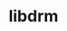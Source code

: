 ---
title: "libdrm"
layout: cache
categories: [package, develop]
meta: {"compilers": ["gcc@11.1.0", "gcc@11.4.0", "gcc@13.2.0"], "num_specs": 45, "num_specs_by_stack": {"data-vis-sdk": 9, "e4s": 16, "hep": 11, "ml-linux-x86_64-rocm": 9, "root": 45}, "oss": ["ubuntu20.04", "ubuntu22.04", "ubuntu24.04"], "platforms": ["linux"], "stacks": ["data-vis-sdk", "e4s", "hep", "ml-linux-x86_64-rocm", "root"], "targets": ["x86_64_v3"], "versions": ["2.4.124"]}
spec_details: [{"compiler": "gcc@11.4.0", "hash": "2dzfrxjfg2ou3xgjt5vyq257l3xmonvw", "os": "ubuntu22.04", "platform": "linux", "size": "-", "stacks": ["e4s", "root"], "target": "x86_64_v3", "variants": ["build_system=meson", "buildtype=release", "default_library:=shared", "~docs", "~strip"], "versions": ["2.4.124"]}, {"compiler": "gcc@11.1.0", "hash": "2hub7yybswe3yy3uodbwnfbl6rdmccfy", "os": "ubuntu20.04", "platform": "linux", "size": "-", "stacks": ["data-vis-sdk", "root"], "target": "x86_64_v3", "variants": ["build_system=meson", "buildtype=release", "default_library:=shared", "~docs", "~strip"], "versions": ["2.4.124"]}, {"compiler": "gcc@13.2.0", "hash": "32kfo2t27kmtuwpuqcn74d2l2h3mtrr6", "os": "ubuntu24.04", "platform": "linux", "size": "-", "stacks": ["ml-linux-x86_64-rocm", "root"], "target": "x86_64_v3", "variants": ["build_system=meson", "buildtype=release", "default_library:=shared", "~docs", "~strip"], "versions": ["2.4.124"]}, {"compiler": "gcc@11.1.0", "hash": "3nke5dravb2mtxdbrnq7gr7r2bjivajy", "os": "ubuntu20.04", "platform": "linux", "size": "-", "stacks": ["data-vis-sdk", "root"], "target": "x86_64_v3", "variants": ["build_system=meson", "buildtype=release", "default_library:=shared", "~docs", "~strip"], "versions": ["2.4.124"]}, {"compiler": "gcc@11.4.0", "hash": "47pge7rq63oajci2q5ykeoxcpe6chxfh", "os": "ubuntu22.04", "platform": "linux", "size": "-", "stacks": ["e4s", "root"], "target": "x86_64_v3", "variants": ["build_system=meson", "buildtype=release", "default_library:=shared", "~docs", "~strip"], "versions": ["2.4.124"]}, {"compiler": "gcc@11.1.0", "hash": "5jy27tyzgbuvc7dswmiwxj2kgumglgqt", "os": "ubuntu20.04", "platform": "linux", "size": "-", "stacks": ["data-vis-sdk", "root"], "target": "x86_64_v3", "variants": ["build_system=meson", "buildtype=release", "default_library:=shared", "~docs", "~strip"], "versions": ["2.4.124"]}, {"compiler": "gcc@11.4.0", "hash": "5v45nrv67y27yf3op6fhqpczuc3f33zw", "os": "ubuntu22.04", "platform": "linux", "size": "-", "stacks": ["e4s", "root"], "target": "x86_64_v3", "variants": ["build_system=meson", "buildtype=release", "default_library:=shared", "~docs", "~strip"], "versions": ["2.4.124"]}, {"compiler": "gcc@11.4.0", "hash": "6ntowzhqlhtpyzun6axtohqoltdmmihc", "os": "ubuntu22.04", "platform": "linux", "size": "-", "stacks": ["e4s", "root"], "target": "x86_64_v3", "variants": ["build_system=meson", "buildtype=release", "default_library:=shared", "~docs", "~strip"], "versions": ["2.4.124"]}, {"compiler": "gcc@11.1.0", "hash": "76vvwrtlpb2exfxuvegeawjf5jzuqg5p", "os": "ubuntu20.04", "platform": "linux", "size": "-", "stacks": ["data-vis-sdk", "root"], "target": "x86_64_v3", "variants": ["build_system=meson", "buildtype=release", "default_library:=shared", "~docs", "~strip"], "versions": ["2.4.124"]}, {"compiler": "gcc@13.2.0", "hash": "7sk2fvjqwxj5l4mlau4l4xmhkr2aj2qt", "os": "ubuntu24.04", "platform": "linux", "size": "-", "stacks": ["ml-linux-x86_64-rocm", "root"], "target": "x86_64_v3", "variants": ["build_system=meson", "buildtype=release", "default_library:=shared", "~docs", "~strip"], "versions": ["2.4.124"]}, {"compiler": "gcc@11.4.0", "hash": "7tks6fjvqd3fj5olphhxw6lr4lcntj7j", "os": "ubuntu22.04", "platform": "linux", "size": "-", "stacks": ["hep", "root"], "target": "x86_64_v3", "variants": ["build_system=meson", "buildtype=release", "default_library:=shared", "~docs", "~strip"], "versions": ["2.4.124"]}, {"compiler": "gcc@11.4.0", "hash": "7wm24jwfo35dy6ybzxqe5hkwyngwixyf", "os": "ubuntu22.04", "platform": "linux", "size": "-", "stacks": ["hep", "root"], "target": "x86_64_v3", "variants": ["build_system=meson", "buildtype=release", "default_library:=shared", "~docs", "~strip"], "versions": ["2.4.124"]}, {"compiler": "gcc@13.2.0", "hash": "aq5moxfquuegjkfrql5sfcyv3wt7bkp3", "os": "ubuntu24.04", "platform": "linux", "size": "-", "stacks": ["ml-linux-x86_64-rocm", "root"], "target": "x86_64_v3", "variants": ["build_system=meson", "buildtype=release", "default_library:=shared", "~docs", "~strip"], "versions": ["2.4.124"]}, {"compiler": "gcc@13.2.0", "hash": "bhkcebdf4jzn5wggvu2qtcuyjfq4wpbp", "os": "ubuntu24.04", "platform": "linux", "size": "-", "stacks": ["ml-linux-x86_64-rocm", "root"], "target": "x86_64_v3", "variants": ["build_system=meson", "buildtype=release", "default_library:=shared", "~docs", "~strip"], "versions": ["2.4.124"]}, {"compiler": "gcc@11.4.0", "hash": "cbq43jbpihmgwzhgk2zwkcbgs3b2jnwj", "os": "ubuntu22.04", "platform": "linux", "size": "-", "stacks": ["e4s", "root"], "target": "x86_64_v3", "variants": ["build_system=meson", "buildtype=release", "default_library:=shared", "~docs", "~strip"], "versions": ["2.4.124"]}, {"compiler": "gcc@11.4.0", "hash": "d7lqfkcr4sdf3mmvwgrzxt5lukqz73be", "os": "ubuntu22.04", "platform": "linux", "size": "-", "stacks": ["hep", "root"], "target": "x86_64_v3", "variants": ["build_system=meson", "buildtype=release", "default_library:=shared", "~docs", "~strip"], "versions": ["2.4.124"]}, {"compiler": "gcc@11.4.0", "hash": "eu2u746mjdacmqmagngxbwrypywxc2xh", "os": "ubuntu22.04", "platform": "linux", "size": "-", "stacks": ["e4s", "root"], "target": "x86_64_v3", "variants": ["build_system=meson", "buildtype=release", "default_library:=shared", "~docs", "~strip"], "versions": ["2.4.124"]}, {"compiler": "gcc@11.1.0", "hash": "ff34uyladw5y2bszl3p6xanjjtywhroh", "os": "ubuntu20.04", "platform": "linux", "size": "-", "stacks": ["data-vis-sdk", "root"], "target": "x86_64_v3", "variants": ["build_system=meson", "buildtype=release", "default_library:=shared", "~docs", "~strip"], "versions": ["2.4.124"]}, {"compiler": "gcc@11.4.0", "hash": "frsvoye3qioivp7qw2s6qwj5rp25hl3w", "os": "ubuntu22.04", "platform": "linux", "size": "-", "stacks": ["e4s", "root"], "target": "x86_64_v3", "variants": ["build_system=meson", "buildtype=release", "default_library:=shared", "~docs", "~strip"], "versions": ["2.4.124"]}, {"compiler": "gcc@11.1.0", "hash": "g5wu4em46t3b5itpz232x2w2pn5yu7s4", "os": "ubuntu20.04", "platform": "linux", "size": "-", "stacks": ["data-vis-sdk", "root"], "target": "x86_64_v3", "variants": ["build_system=meson", "buildtype=release", "default_library:=shared", "~docs", "~strip"], "versions": ["2.4.124"]}, {"compiler": "gcc@11.4.0", "hash": "gczvchpmjw65s7qty2qssve4n445rcim", "os": "ubuntu22.04", "platform": "linux", "size": "-", "stacks": ["e4s", "root"], "target": "x86_64_v3", "variants": ["build_system=meson", "buildtype=release", "default_library:=shared", "~docs", "~strip"], "versions": ["2.4.124"]}, {"compiler": "gcc@11.4.0", "hash": "gid6ygiooowradkz4pnpcugvr253kjdi", "os": "ubuntu22.04", "platform": "linux", "size": "-", "stacks": ["hep", "root"], "target": "x86_64_v3", "variants": ["build_system=meson", "buildtype=release", "default_library:=shared", "~docs", "~strip"], "versions": ["2.4.124"]}, {"compiler": "gcc@11.4.0", "hash": "grp3budbshnzuh4rx3uonybwimynsabc", "os": "ubuntu22.04", "platform": "linux", "size": "-", "stacks": ["hep", "root"], "target": "x86_64_v3", "variants": ["build_system=meson", "buildtype=release", "default_library:=shared", "~docs", "~strip"], "versions": ["2.4.124"]}, {"compiler": "gcc@11.4.0", "hash": "hy5rhwb5trrtgodljts3ikho37hfmxlx", "os": "ubuntu22.04", "platform": "linux", "size": "-", "stacks": ["e4s", "root"], "target": "x86_64_v3", "variants": ["build_system=meson", "buildtype=release", "default_library:=shared", "~docs", "~strip"], "versions": ["2.4.124"]}, {"compiler": "gcc@11.4.0", "hash": "ifpqeu6ijl6wgc5kgwr4e2oicbsrr5oi", "os": "ubuntu22.04", "platform": "linux", "size": "-", "stacks": ["hep", "root"], "target": "x86_64_v3", "variants": ["build_system=meson", "buildtype=release", "default_library:=shared", "~docs", "~strip"], "versions": ["2.4.124"]}, {"compiler": "gcc@11.4.0", "hash": "jyswkv6qj6iabwaa2wjveqy3dz6nvro2", "os": "ubuntu22.04", "platform": "linux", "size": "-", "stacks": ["e4s", "root"], "target": "x86_64_v3", "variants": ["build_system=meson", "buildtype=release", "default_library:=shared", "~docs", "~strip"], "versions": ["2.4.124"]}, {"compiler": "gcc@11.1.0", "hash": "kmkoait45i2vn6ntbii4fl7mgfwzdpae", "os": "ubuntu20.04", "platform": "linux", "size": "-", "stacks": ["data-vis-sdk", "root"], "target": "x86_64_v3", "variants": ["build_system=meson", "buildtype=release", "default_library:=shared", "~docs", "~strip"], "versions": ["2.4.124"]}, {"compiler": "gcc@11.4.0", "hash": "mijficsnkhqm5vrnzmmonn5v62b423xa", "os": "ubuntu22.04", "platform": "linux", "size": "-", "stacks": ["hep", "root"], "target": "x86_64_v3", "variants": ["build_system=meson", "buildtype=release", "default_library:=shared", "~docs", "~strip"], "versions": ["2.4.124"]}, {"compiler": "gcc@11.4.0", "hash": "nordy2lna5cprkwahmz2vmwvuuxewhgm", "os": "ubuntu22.04", "platform": "linux", "size": "-", "stacks": ["hep", "root"], "target": "x86_64_v3", "variants": ["build_system=meson", "buildtype=release", "default_library:=shared", "~docs", "~strip"], "versions": ["2.4.124"]}, {"compiler": "gcc@11.4.0", "hash": "nvziojencxglpbe2nt2z7kxlomjer7te", "os": "ubuntu22.04", "platform": "linux", "size": "-", "stacks": ["e4s", "root"], "target": "x86_64_v3", "variants": ["build_system=meson", "buildtype=release", "default_library:=shared", "~docs", "~strip"], "versions": ["2.4.124"]}, {"compiler": "gcc@13.2.0", "hash": "pj5qg5ua7xlor3i7vivzceeawghxadsu", "os": "ubuntu24.04", "platform": "linux", "size": "-", "stacks": ["ml-linux-x86_64-rocm", "root"], "target": "x86_64_v3", "variants": ["build_system=meson", "buildtype=release", "default_library:=shared", "~docs", "~strip"], "versions": ["2.4.124"]}, {"compiler": "gcc@13.2.0", "hash": "qb5xlit6q7jgdbtc3vlaa6lwiqwwe3vm", "os": "ubuntu24.04", "platform": "linux", "size": "-", "stacks": ["ml-linux-x86_64-rocm", "root"], "target": "x86_64_v3", "variants": ["build_system=meson", "buildtype=release", "default_library:=shared", "~docs", "~strip"], "versions": ["2.4.124"]}, {"compiler": "gcc@11.4.0", "hash": "qpqzf2w54useukzt4tjau35eivhhxssp", "os": "ubuntu22.04", "platform": "linux", "size": "-", "stacks": ["e4s", "root"], "target": "x86_64_v3", "variants": ["build_system=meson", "buildtype=release", "default_library:=shared", "~docs", "~strip"], "versions": ["2.4.124"]}, {"compiler": "gcc@11.4.0", "hash": "qrledvgrsfnj5cbh47emmigztw2cvyke", "os": "ubuntu22.04", "platform": "linux", "size": "-", "stacks": ["hep", "root"], "target": "x86_64_v3", "variants": ["build_system=meson", "buildtype=release", "default_library:=shared", "~docs", "~strip"], "versions": ["2.4.124"]}, {"compiler": "gcc@11.4.0", "hash": "rf4nqikdlmhu3m23urkms6lsfatxggni", "os": "ubuntu22.04", "platform": "linux", "size": "-", "stacks": ["e4s", "root"], "target": "x86_64_v3", "variants": ["build_system=meson", "buildtype=release", "default_library:=shared", "~docs", "~strip"], "versions": ["2.4.124"]}, {"compiler": "gcc@11.4.0", "hash": "ryoxhewdla3irkznhnryqmtjhwue4tty", "os": "ubuntu22.04", "platform": "linux", "size": "-", "stacks": ["hep", "root"], "target": "x86_64_v3", "variants": ["build_system=meson", "buildtype=release", "default_library:=shared", "~docs", "~strip"], "versions": ["2.4.124"]}, {"compiler": "gcc@13.2.0", "hash": "srujd23fxx4ts244vxslgmi3uzplp64c", "os": "ubuntu24.04", "platform": "linux", "size": "-", "stacks": ["ml-linux-x86_64-rocm", "root"], "target": "x86_64_v3", "variants": ["build_system=meson", "buildtype=release", "default_library:=shared", "~docs", "~strip"], "versions": ["2.4.124"]}, {"compiler": "gcc@11.1.0", "hash": "tmlurs74qdcnh53fq3jo4jlhwkzpu4rl", "os": "ubuntu20.04", "platform": "linux", "size": "-", "stacks": ["data-vis-sdk", "root"], "target": "x86_64_v3", "variants": ["build_system=meson", "buildtype=release", "default_library:=shared", "~docs", "~strip"], "versions": ["2.4.124"]}, {"compiler": "gcc@13.2.0", "hash": "tpadpdd7odmdvjfu2mbnrqmxl7iqsfvq", "os": "ubuntu24.04", "platform": "linux", "size": "-", "stacks": ["ml-linux-x86_64-rocm", "root"], "target": "x86_64_v3", "variants": ["build_system=meson", "buildtype=release", "default_library:=shared", "~docs", "~strip"], "versions": ["2.4.124"]}, {"compiler": "gcc@11.4.0", "hash": "tqy35pd4zknxn24feas4um4hhyahdzov", "os": "ubuntu22.04", "platform": "linux", "size": "-", "stacks": ["e4s", "root"], "target": "x86_64_v3", "variants": ["build_system=meson", "buildtype=release", "default_library:=shared", "~docs", "~strip"], "versions": ["2.4.124"]}, {"compiler": "gcc@13.2.0", "hash": "txb5lts465oravczysdwt57x4sj75fz4", "os": "ubuntu24.04", "platform": "linux", "size": "-", "stacks": ["ml-linux-x86_64-rocm", "root"], "target": "x86_64_v3", "variants": ["build_system=meson", "buildtype=release", "default_library:=shared", "~docs", "~strip"], "versions": ["2.4.124"]}, {"compiler": "gcc@11.4.0", "hash": "uhsu6m4me262r3gt6dko3fndx6qdg6en", "os": "ubuntu22.04", "platform": "linux", "size": "-", "stacks": ["hep", "root"], "target": "x86_64_v3", "variants": ["build_system=meson", "buildtype=release", "default_library:=shared", "~docs", "~strip"], "versions": ["2.4.124"]}, {"compiler": "gcc@11.4.0", "hash": "uyulnyqrezbaalfoewuobbapamhe3ejo", "os": "ubuntu22.04", "platform": "linux", "size": "-", "stacks": ["e4s", "root"], "target": "x86_64_v3", "variants": ["build_system=meson", "buildtype=release", "default_library:=shared", "~docs", "~strip"], "versions": ["2.4.124"]}, {"compiler": "gcc@11.4.0", "hash": "v6qbn3tivijgj7l5epnc5hvkljclylch", "os": "ubuntu22.04", "platform": "linux", "size": "-", "stacks": ["e4s", "root"], "target": "x86_64_v3", "variants": ["build_system=meson", "buildtype=release", "default_library:=shared", "~docs", "~strip"], "versions": ["2.4.124"]}, {"compiler": "gcc@11.1.0", "hash": "vmfhxw5cwynlqbijquzkdv6jofsbghaj", "os": "ubuntu20.04", "platform": "linux", "size": "-", "stacks": ["data-vis-sdk", "root"], "target": "x86_64_v3", "variants": ["build_system=meson", "buildtype=release", "default_library:=shared", "~docs", "~strip"], "versions": ["2.4.124"]}]
---